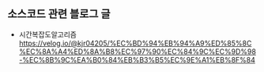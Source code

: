 ## 소스코드 관련 블로그 글
- 시간복잡도알고리즘
https://velog.io/@kjr04205/%EC%BD%94%EB%94%A9%ED%85%8C%EC%8A%A4%ED%8A%B8%EC%97%90%EC%84%9C%EC%9D%98-%EC%8B%9C%EA%B0%84%EB%B3%B5%EC%9E%A1%EB%8F%84
